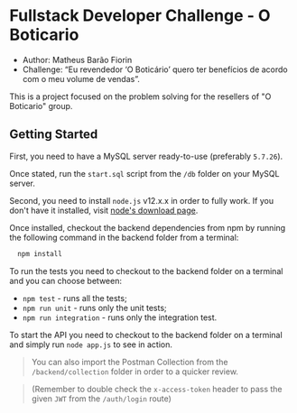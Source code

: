# Fullstack Developer Challenge - O Boticario

* Author: Matheus Barão Fiorin
* Challenge: “Eu revendedor ‘O Boticário’ quero ter benefícios de acordo com o meu volume de vendas”.

This is a project focused on the problem solving for the resellers of "O Boticario" group.

## Getting Started

First, you need to have a MySQL server ready-to-use (preferably `5.7.26`).

Once stated, run the `start.sql` script from the `/db` folder on your MySQL server.

Second, you need to install `node.js` v12.x.x in order to fully work. If you don't have it installed,
visit [node's download page](http://nodejs.org/download/).

Once installed, checkout the backend dependencies from npm by running the following command in the backend folder from a terminal:

``` javascript
  npm install
```

To run the tests you need to checkout to the backend folder on a terminal and you can choose between:

* `npm test` - runs all the tests;
* `npm run unit` - runs only the unit tests;
* `npm run integration` - runs only the integration test.

To start the API you need to checkout to the backend folder on a terminal and simply run `node app.js` to see in action.

> You can also import the Postman Collection from the `/backend/collection` folder in order to a quicker review. 

> (Remember to double check the `x-access-token` header to pass the given `JWT` from the `/auth/login` route)